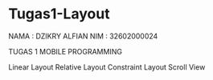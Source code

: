 # Tugas1-Layout

NAMA : DZIKRY ALFIAN
NIM  : 32602000024

TUGAS 1 MOBILE PROGRAMMING

Linear Layout
Relative Layout
Constraint Layout
Scroll View
